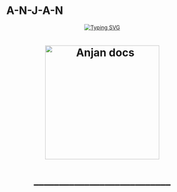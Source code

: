 # A-N-J-A-N
<div align="center">
<a href="https://git.io/typing-svg"><img src="https://readme-typing-svg.demolab.com?font=Ribeye&size=50&pause=1000&color=F710B1&center=true&width=910&height=100&lines=I'M+𓆩‎𝐌𝐫.𝐀𝐧𝐣𝐚𝐧𓆪;Multi+Device+Whatsapp+Bot;Coded+By+A-N-J-A-N" alt="Typing SVG" /></a>
<h1 align="center">
  
<p align="center"> 

<p align="center">
  <a href="https://wa.me/919883457657?text=𝑯𝒆𝒍𝒍𝒐  𝑩𝒓𝒐...𝑰 𝑨𝒎 𝒀𝒐𝒖𝒓 𝑩𝒊𝒈 𝑭𝒂𝒏 ❤️✨">
    <img alt="Anjan docs" height="300" src="https://telegra.ph/file/f821845f00264f88952cb.jpg">
  </a>
</p>

# ___________________________


